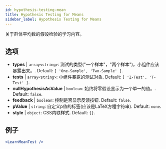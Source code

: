```yaml
---
id: hypothesis-testing-mean
title: Hypothesis Testing for Means
sidebar_label: Hypothesis Testing for Means
---
```


关于群体平均数的假设检验的学习内容。

## 选项

* __types__ | `array<string>`: 测试的类型("一个样本"，"两个样本")，小组件应该暴露出来。. Default: `[
  'One-Sample',
  'Two-Sample'
]`.
* __tests__ | `array<string>`: 小组件暴露的测试对象. Default: `[
  'Z-Test',
  'T-Test'
]`.
* __nullHypothesisAsValue__ | `boolean`: 始终将零假设显示为一个单一的值。. Default: `false`.
* __feedback__ | `boolean`: 控制是否显示反馈按钮. Default: `false`.
* __pValue__ | `string`: 自定义p值的标签(应该是LaTeX方程字符串). Default: `none`.
* __style__ | `object`: CSS内联样式. Default: `{}`.


## 例子

```jsx live
<LearnMeanTest />
```

